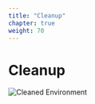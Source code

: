 ```yaml
---
title: "Cleanup"
chapter: true
weight: 70
---
```


# Cleanup
![Cleaned Environment](/images/cleanup.svg)
